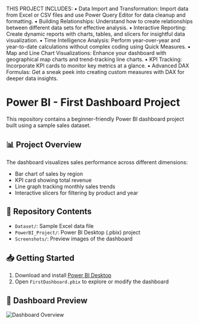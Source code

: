 THIS PROJECT INCLUDES:
▪️ Data Import and Transformation: Import data from Excel or CSV files and use Power Query Editor for data cleanup and formatting.
▪️ Building Relationships: Understand how to create relationships between different data sets for effective analysis.
▪️ Interactive Reporting: Create dynamic reports with charts, tables, and slicers for insightful data visualization.
▪️ Time Intelligence Analysis: Perform year-over-year and year-to-date calculations without complex coding using Quick Measures.
▪️ Map and Line Chart Visualizations: Enhance your dashboard with geographical map charts and trend-tracking line charts.
▪️ KPI Tracking: Incorporate KPI cards to monitor key metrics at a glance.
▪️ Advanced DAX Formulas: Get a sneak peek into creating custom measures with DAX for deeper data insights.
# Power BI - First Dashboard Project

This repository contains a beginner-friendly Power BI dashboard project built using a sample sales dataset.

## 📊 Project Overview

The dashboard visualizes sales performance across different dimensions:
- Bar chart of sales by region
- KPI card showing total revenue
- Line graph tracking monthly sales trends
- Interactive slicers for filtering by product and year

## 📁 Repository Contents

- `Dataset/`: Sample Excel data file
- `PowerBI_Project/`: Power BI Desktop (.pbix) project
- `Screenshots/`: Preview images of the dashboard

## 📥 Getting Started

1. Download and install [Power BI Desktop](https://powerbi.microsoft.com/desktop/)
2. Open `FirstDashboard.pbix` to explore or modify the dashboard

## 📸 Dashboard Preview

![Dashboard Overview](Screenshots/dashboard-overview.png)

